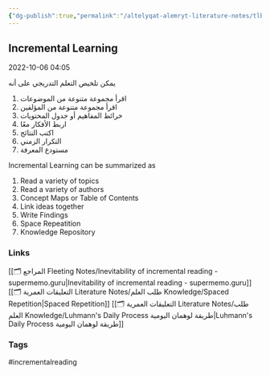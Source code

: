```yaml
---
{"dg-publish":true,"permalink":"/altelyqat-alemryt-literature-notes/tlb-alelm-knowledge/incremental-learning/"}
---
```


## Incremental Learning

2022-10-06 04:05


يمكن تلخيص التعلم التدريجي على أنه
1) اقرأ مجموعة متنوعة من الموضوعات
2) اقرأ مجموعة متنوعة من المؤلفين
3) خرائط المفاهيم أو جدول المحتويات
4) اربط الأفكار معًا
5) اكتب النتائج
6) التكرار الزمني
7) مستودع المعرفة


Incremental Learning can be summarized as

1) Read a variety of topics
2) Read a variety of authors
3) Concept Maps or Table of Contents
4) Link ideas together
5) Write Findings
6) Space Repeatition
7) Knowledge Repository

### Links 
[[🗂️ المراجع Fleeting Notes/Inevitability of incremental reading - supermemo.guru\|Inevitability of incremental reading - supermemo.guru]]
[[🗂️ التعليقات العمرية Literature Notes/طلب العلم Knowledge/Spaced Repetition\|Spaced Repetition]]
[[🗂️ التعليقات العمرية Literature Notes/طلب العلم Knowledge/Luhmann's Daily Process طريقة لوهمان اليومية\|Luhmann's Daily Process طريقة لوهمان اليومية]]

### Tags
#incrementalreading 


